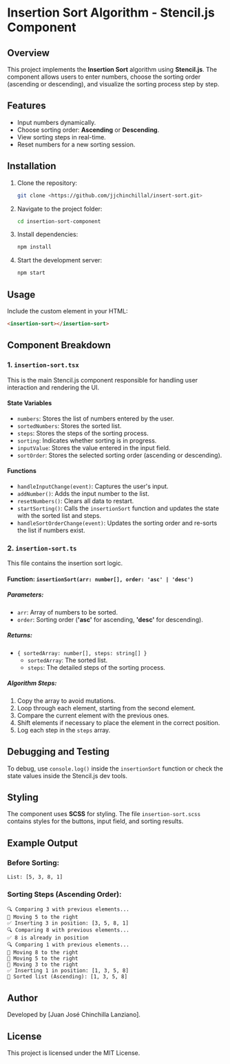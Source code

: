 # Insertion Sort Algorithm - Stencil.js Component

## Overview
This project implements the **Insertion Sort** algorithm using **Stencil.js**. The component allows users to enter numbers, choose the sorting order (ascending or descending), and visualize the sorting process step by step.

## Features
- Input numbers dynamically.
- Choose sorting order: **Ascending** or **Descending**.
- View sorting steps in real-time.
- Reset numbers for a new sorting session.

## Installation
1. Clone the repository:
   ```sh
   git clone <https://github.com/jjchinchillal/insert-sort.git>
   ```
2. Navigate to the project folder:
   ```sh
   cd insertion-sort-component
   ```
3. Install dependencies:
   ```sh
   npm install
   ```
4. Start the development server:
   ```sh
   npm start
   ```

## Usage
Include the custom element in your HTML:
```html
<insertion-sort></insertion-sort>
```

## Component Breakdown
### 1. `insertion-sort.tsx`
This is the main Stencil.js component responsible for handling user interaction and rendering the UI.

#### **State Variables**
- `numbers`: Stores the list of numbers entered by the user.
- `sortedNumbers`: Stores the sorted list.
- `steps`: Stores the steps of the sorting process.
- `sorting`: Indicates whether sorting is in progress.
- `inputValue`: Stores the value entered in the input field.
- `sortOrder`: Stores the selected sorting order (ascending or descending).

#### **Functions**
- `handleInputChange(event)`: Captures the user's input.
- `addNumber()`: Adds the input number to the list.
- `resetNumbers()`: Clears all data to restart.
- `startSorting()`: Calls the `insertionSort` function and updates the state with the sorted list and steps.
- `handleSortOrderChange(event)`: Updates the sorting order and re-sorts the list if numbers exist.

### 2. `insertion-sort.ts`
This file contains the insertion sort logic.

#### **Function: `insertionSort(arr: number[], order: 'asc' | 'desc')`**
##### **Parameters**:
- `arr`: Array of numbers to be sorted.
- `order`: Sorting order (**'asc'** for ascending, **'desc'** for descending).

##### **Returns**:
- `{ sortedArray: number[], steps: string[] }`
  - `sortedArray`: The sorted list.
  - `steps`: The detailed steps of the sorting process.

##### **Algorithm Steps**:
1. Copy the array to avoid mutations.
2. Loop through each element, starting from the second element.
3. Compare the current element with the previous ones.
4. Shift elements if necessary to place the element in the correct position.
5. Log each step in the `steps` array.

## Debugging and Testing
To debug, use `console.log()` inside the `insertionSort` function or check the state values inside the Stencil.js dev tools.

## Styling
The component uses **SCSS** for styling. The file `insertion-sort.scss` contains styles for the buttons, input field, and sorting results.

## Example Output
### **Before Sorting**:
```
List: [5, 3, 8, 1]
```
### **Sorting Steps (Ascending Order)**:
```
🔍 Comparing 3 with previous elements...
🔄 Moving 5 to the right
✅ Inserting 3 in position: [3, 5, 8, 1]
🔍 Comparing 8 with previous elements...
✅ 8 is already in position
🔍 Comparing 1 with previous elements...
🔄 Moving 8 to the right
🔄 Moving 5 to the right
🔄 Moving 3 to the right
✅ Inserting 1 in position: [1, 3, 5, 8]
🎉 Sorted list (Ascending): [1, 3, 5, 8]
```

## Author
Developed by [Juan José Chinchilla Lanziano].

## License
This project is licensed under the MIT License.